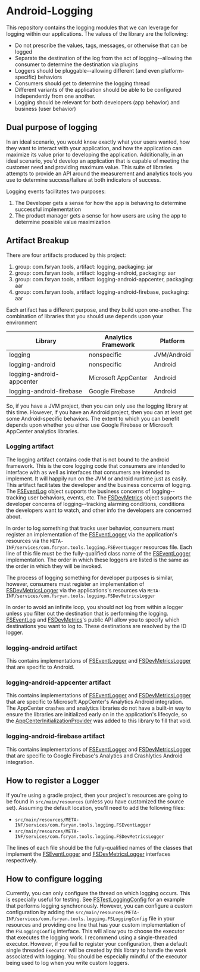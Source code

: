 # Android-Logging

This repository contains the logging modules that we can leverage for logging within our applications. The values of the library are the following:
* Do not prescribe the values, tags, messages, or otherwise that can be logged
* Separate the destination of the log from the act of logging--allowing the consumer to determine the destination via plugins
* Loggers should be pluggable--allowing different (and even platform-specific) behaviors
* Consumers should get to determine the logging thread
* Different variants of the application should be able to be configured independently from one another.
* Logging should be relevant for both developers (app behavior) and business (user behavior)

## Dual purpose of logging

In an ideal scenario, you would know exactly what your users wanted, how they want to interact with your application, and how the application can maximize its value prior to developing the application. Additionally, in an ideal scenario, you'd develop an application that is capable of meeting the customer need and providing maximum value. This suite of libraries attempts to provide an API around the measurement and analytics tools you use to determine success/failure at both indicators of success.

Logging events facilitates two purposes:
1. The Developer gets a sense for how the app is behaving to determine successful implementation
2. The product manager gets a sense for how users are using the app to determine possible value maximization

## Artifact Breakup

There are four artifacts produced by this project:
1. group: com.fsryan.tools, artifact: logging, packaging: jar
2. group: com.fsryan.tools, artifact: logging-android, packaging: aar
3. group: com.fsryan.tools, artifact: logging-android-appcenter, packaging: aar
4. group: com.fsryan.tools, artifact: logging-android-firebase, packaging: aar

Each artifact has a different purpose, and they build upon one-another. The combination of libraries that you should use depends upon your environment


| Library                   | Analytics Framework | Platform    |
| ------------------------- | ------------------- | ----------- |
| logging                   | nonspecific         | JVM/Android |
| logging-android           | nonspecific         | Android     |
| logging-android-appcenter | Microsoft AppCenter | Android     |
| logging-android-firebase  | Google Firebase     | Android     |

So, if you have a JVM project, then you can only use the logging library at this time. However, if you have an Android project, then you can at least get some Android-specific behaviors. The extent to which you can benefit depends upon whether you either use Google Firebase or Microsoft AppCenter analytics libraries.

### Logging artifact

The logging artifact contains code that is not bound to the android framework. This is the core logging code that consumers are intended to interface with as well as interfaces that consumers are intended to implement. It will happily run on the JVM or android runtime just as easily. This artifact facilitates the developer and the business concerns of logging. The [FSEventLog](logging/src/main/java/com/fsryan/tools/logging/FSEventLog.kt) object supports the business concerns of logging--tracking user behaviors, events, etc. The [FSDevMetrics](logging/src/main/java/com/fsryan/tools/logging/FSDevMetrics.kt) object supports the developer concerns of logging--tracking alarming conditions, conditions the developers want to watch, and other info the developers are concerned about.

In order to log something that tracks user behavior, consumers must register an implementation of the [FSEventLogger](logging/src/main/java/com/fsryan/tools/logging/FSLoggers.kt) via the application's resources via the `META-INF/services/com.fsryan.tools.logging.FSEventLogger` resources file. Each line of this file must be the fully-qualified class name of the [FSEventLogger](logging/src/main/java/com/fsryan/tools/logging/FSLoggers.kt) implementation. The order in which these loggers are listed is the same as the order in which they will be invoked.

The process of logging something for developer purposes is similar, however, consumers must register an implementation of [FSDevMetricsLogger](logging/src/main/java/com/fsryan/tools/logging/FSLoggers.kt) via the applications's resources via `META-INF/services/com.fsryan.tools.logging.FSDevMetricsLogger`

In order to avoid an infinite loop, you should not log from within a logger unless you filter out the destination that is performing the logging. [FSEventLog](logging/src/main/java/com/fsryan/tools/logging/FSEventLog.kt) and [FSDevMetrics](logging/src/main/java/com/fsryan/tools/logging/FSDevMetrics.kt)'s public API allow you to specify which destinations you want to log to. These destinations are resolved by the ID logger. 

### logging-android artifact

This contains implementations of [FSEventLogger](logging/src/main/java/com/fsryan/tools/logging/FSLoggers.kt) and [FSDevMetricsLogger](logging/src/main/java/com/fsryan/tools/logging/FSLoggers.kt) that are specific to Android.

### logging-android-appcenter artifact

This contains implementations of [FSEventLogger](logging/src/main/java/com/fsryan/tools/logging/FSLoggers.kt) and [FSDevMetricsLogger](logging/src/main/java/com/fsryan/tools/logging/FSLoggers.kt) that are specific to Microsoft AppCenter's Analytics Android integration. The AppCenter crashes and analytics libraries do not have a built-in way to ensure the libraries are initialized early on in the application's lifecycle, so the [AppCenterInitializationProvider](logging-android-appcenter/src/main/java/com/fsryan/tools/logging/android/AppCenterInitializationProvider.kt) was added to this library to fill that void.

### logging-android-firebase artifact

This contains implementations of [FSEventLogger](logging/src/main/java/com/fsryan/tools/logging/FSLoggers.kt) and [FSDevMetricsLogger](logging/src/main/java/com/fsryan/tools/logging/FSLoggers.kt) that are specific to Google Firebase's Analytics and Crashlytics Android integration.

## How to register a Logger

If you're using a gradle project, then your project's resources are going to be found in `src/main/resources` (unless you have customized the source set). Assuming the default location, you'll need to add the following files: 
* `src/main/resources/META-INF/services/com.fsryan.tools.logging.FSEventLogger`
* `src/main/resources/META-INF/services/com.fsryan.tools.logging.FSDevMetricsLogger`

The lines of each file should be the fully-qualified names of the classes that implement the [FSEventLogger](logging/src/main/java/com/fsryan/tools/logging/FSLoggers.kt) and [FSDevMetricsLogger](logging/src/main/java/com/fsryan/tools/logging/FSLoggers.kt) interfaces respectively.

## How to configure logging

Currently, you can only configure the thread on which logging occurs. This is especially useful for testing. See [FSTestLoggingConfig](logging/src/test/java/com/fsryan/tools/logging/FSTestLoggingConfig.kt) for an example that performs logging synchronously. However, you can configure a custom configuration by adding the `src/main/resources/META-INF/services/com.fsryan.tools.logging.FSLoggingConfig` file in your resources and providing one line that has your custom implementation of the `FSLoggingConfig` interface. This will allow you to choose the executor that executes the logging work. I recommend using a single-threaded executor. However, if you fail to register your configuration, then a default single threaded `Executor` will be created by this library to handle the work associated with logging. You should be especially mindful of the executor being used to log when you write custom loggers.

